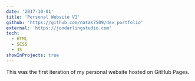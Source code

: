 ```yaml
---
date: '2017-10-01'
title: 'Personal Website V1'
github: 'https://github.com/natas7509/dev_portfolio'
external: 'https://jondarlingstudio.com'
tech:
  - HTML
  - SCSS
  - JS
showInProjects: true
---
```


This was the first iteration of my personal website hosted on GitHub Pages.
